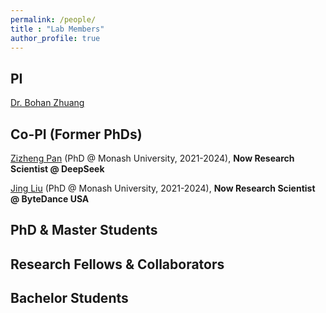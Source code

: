 ```yaml
---
permalink: /people/
title : "Lab Members"
author_profile: true
---
```


## PI
[Dr. Bohan Zhuang](https://www.baidu.com)

## Co-PI (Former PhDs)
[Zizheng Pan](https://www.baidu.com) (PhD @ Monash University, 2021-2024), **Now Research Scientist @ DeepSeek**

[Jing Liu](https://www.baidu.com) (PhD @ Monash University, 2021-2024), **Now Research Scientist @ ByteDance USA**

## PhD & Master Students

## Research Fellows & Collaborators

## Bachelor Students


